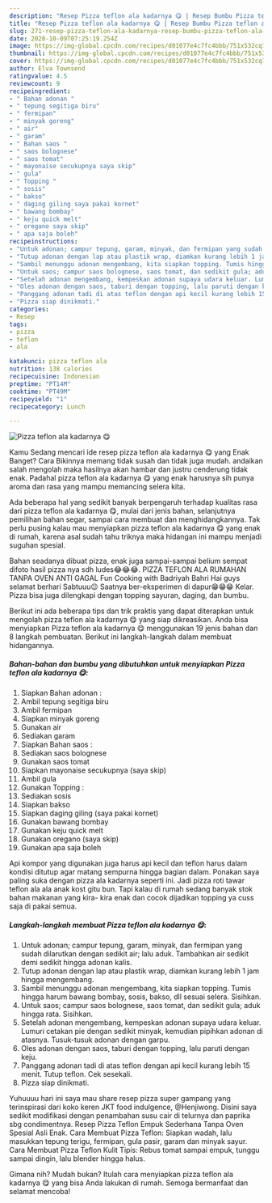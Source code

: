 ```yaml
---
description: "Resep Pizza teflon ala kadarnya 😋 | Resep Bumbu Pizza teflon ala kadarnya 😋 Yang Sempurna"
title: "Resep Pizza teflon ala kadarnya 😋 | Resep Bumbu Pizza teflon ala kadarnya 😋 Yang Sempurna"
slug: 271-resep-pizza-teflon-ala-kadarnya-resep-bumbu-pizza-teflon-ala-kadarnya-yang-sempurna
date: 2020-10-09T07:25:19.254Z
image: https://img-global.cpcdn.com/recipes/d01077e4c7fc4bbb/751x532cq70/pizza-teflon-ala-kadarnya-😋-foto-resep-utama.jpg
thumbnail: https://img-global.cpcdn.com/recipes/d01077e4c7fc4bbb/751x532cq70/pizza-teflon-ala-kadarnya-😋-foto-resep-utama.jpg
cover: https://img-global.cpcdn.com/recipes/d01077e4c7fc4bbb/751x532cq70/pizza-teflon-ala-kadarnya-😋-foto-resep-utama.jpg
author: Elva Townsend
ratingvalue: 4.5
reviewcount: 9
recipeingredient:
- " Bahan adonan "
- " tepung segitiga biru"
- " fermipan"
- " minyak goreng"
- " air"
- " garam"
- " Bahan saos "
- " saos bolognese"
- " saos tomat"
- " mayonaise secukupnya saya skip"
- " gula"
- " Topping "
- " sosis"
- " bakso"
- " daging giling saya pakai kornet"
- " bawang bombay"
- " keju quick melt"
- " oregano saya skip"
- " apa saja boleh"
recipeinstructions:
- "Untuk adonan; campur tepung, garam, minyak, dan fermipan yang sudah dilarutkan dengan sedikit air; lalu aduk. Tambahkan air sedikit demi sedikit hingga adonan kalis."
- "Tutup adonan dengan lap atau plastik wrap, diamkan kurang lebih 1 jam hingga mengembang."
- "Sambil menunggu adonan mengembang, kita siapkan topping. Tumis hingga harum bawang bombay, sosis, bakso, dll sesuai selera. Sisihkan."
- "Untuk saos; campur saos bolognese, saos tomat, dan sedikit gula; aduk hingga rata. Sisihkan."
- "Setelah adonan mengembang, kempeskan adonan supaya udara keluar. Lumuri cetakan pie dengan sedikit minyak, kemudian pipihkan adonan di atasnya. Tusuk-tusuk adonan dengan garpu."
- "Oles adonan dengan saos, taburi dengan topping, lalu paruti dengan keju."
- "Panggang adonan tadi di atas teflon dengan api kecil kurang lebih 15 menit. Tutup teflon. Cek sesekali."
- "Pizza siap dinikmati."
categories:
- Resep
tags:
- pizza
- teflon
- ala

katakunci: pizza teflon ala 
nutrition: 138 calories
recipecuisine: Indonesian
preptime: "PT14M"
cooktime: "PT49M"
recipeyield: "1"
recipecategory: Lunch

---
```



![Pizza teflon ala kadarnya 😋](https://img-global.cpcdn.com/recipes/d01077e4c7fc4bbb/751x532cq70/pizza-teflon-ala-kadarnya-😋-foto-resep-utama.jpg)

Kamu Sedang mencari ide resep pizza teflon ala kadarnya 😋 yang Enak Banget? Cara Bikinnya memang tidak susah dan tidak juga mudah. andaikan salah mengolah maka hasilnya akan hambar dan justru cenderung tidak enak. Padahal pizza teflon ala kadarnya 😋 yang enak harusnya sih punya aroma dan rasa yang mampu memancing selera kita.

Ada beberapa hal yang sedikit banyak berpengaruh terhadap kualitas rasa dari pizza teflon ala kadarnya 😋, mulai dari jenis bahan, selanjutnya pemilihan bahan segar, sampai cara membuat dan menghidangkannya. Tak perlu pusing kalau mau menyiapkan pizza teflon ala kadarnya 😋 yang enak di rumah, karena asal sudah tahu triknya maka hidangan ini mampu menjadi suguhan spesial.

Bahan seadanya dibuat pizza, enak juga sampai-sampai belium sempat difoto hasil pizza nya sdh ludes😂😂😂. PIZZA TEFLON ALA RUMAHAN TANPA OVEN ANTI GAGAL Fun Cooking with Badriyah Bahri Hai guys selamat berhari Sabtuuu😉 Saatnya ber-eksperimen di dapur😁😁😁 Kelar. Pizza bisa juga dilengkapi dengan topping sayuran, daging, dan bumbu.


Berikut ini ada beberapa tips dan trik praktis yang dapat diterapkan untuk mengolah pizza teflon ala kadarnya 😋 yang siap dikreasikan. Anda bisa menyiapkan Pizza teflon ala kadarnya 😋 menggunakan 19 jenis bahan dan 8 langkah pembuatan. Berikut ini langkah-langkah dalam membuat hidangannya.

<!--inarticleads1-->

##### Bahan-bahan dan bumbu yang dibutuhkan untuk menyiapkan Pizza teflon ala kadarnya 😋:

1. Siapkan  Bahan adonan :
1. Ambil  tepung segitiga biru
1. Ambil  fermipan
1. Siapkan  minyak goreng
1. Gunakan  air
1. Sediakan  garam
1. Siapkan  Bahan saos :
1. Sediakan  saos bolognese
1. Gunakan  saos tomat
1. Siapkan  mayonaise secukupnya (saya skip)
1. Ambil  gula
1. Gunakan  Topping :
1. Sediakan  sosis
1. Siapkan  bakso
1. Siapkan  daging giling (saya pakai kornet)
1. Gunakan  bawang bombay
1. Gunakan  keju quick melt
1. Gunakan  oregano (saya skip)
1. Gunakan  apa saja boleh


Api kompor yang digunakan juga harus api kecil dan teflon harus dalam kondisi ditutup agar matang sempurna hingga bagian dalam. Ponakan saya paling suka dengan pizza ala kadarnya seperti ini. Jadi pizza roti tawar teflon ala ala anak kost gitu bun. Tapi kalau di rumah sedang banyak stok bahan makanan yang kira- kira enak dan cocok dijadikan topping ya cuss saja di pakai semua. 

<!--inarticleads2-->

##### Langkah-langkah membuat Pizza teflon ala kadarnya 😋:

1. Untuk adonan; campur tepung, garam, minyak, dan fermipan yang sudah dilarutkan dengan sedikit air; lalu aduk. Tambahkan air sedikit demi sedikit hingga adonan kalis.
1. Tutup adonan dengan lap atau plastik wrap, diamkan kurang lebih 1 jam hingga mengembang.
1. Sambil menunggu adonan mengembang, kita siapkan topping. Tumis hingga harum bawang bombay, sosis, bakso, dll sesuai selera. Sisihkan.
1. Untuk saos; campur saos bolognese, saos tomat, dan sedikit gula; aduk hingga rata. Sisihkan.
1. Setelah adonan mengembang, kempeskan adonan supaya udara keluar. Lumuri cetakan pie dengan sedikit minyak, kemudian pipihkan adonan di atasnya. Tusuk-tusuk adonan dengan garpu.
1. Oles adonan dengan saos, taburi dengan topping, lalu paruti dengan keju.
1. Panggang adonan tadi di atas teflon dengan api kecil kurang lebih 15 menit. Tutup teflon. Cek sesekali.
1. Pizza siap dinikmati.


Yuhuuuu hari ini saya mau share resep pizza super gampang yang terinspirasi dari koko keren JKT food indulgence, @Henjiwong. Disini saya sedikit modifikasi dengan penambahan susu cair di telurnya dan paprika sbg condimentnya. Resep Pizza Teflon Empuk Sederhana Tanpa Oven Spesial Asli Enak. Cara Membuat Pizza Teflon: Siapkan wadah, lalu masukkan tepung terigu, fermipan, gula pasir, garam dan minyak sayur. Cara Membuat Pizza Teflon Kulit Tipis: Rebus tomat sampai empuk, tunggu sampai dingin, lalu blender hingga halus. 

Gimana nih? Mudah bukan? Itulah cara menyiapkan pizza teflon ala kadarnya 😋 yang bisa Anda lakukan di rumah. Semoga bermanfaat dan selamat mencoba!
